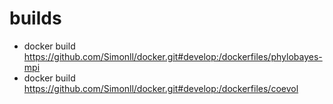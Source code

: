 # builds
- docker build https://github.com/Simonll/docker.git#develop:/dockerfiles/phylobayes-mpi
- docker build https://github.com/Simonll/docker.git#develop:/dockerfiles/coevol
